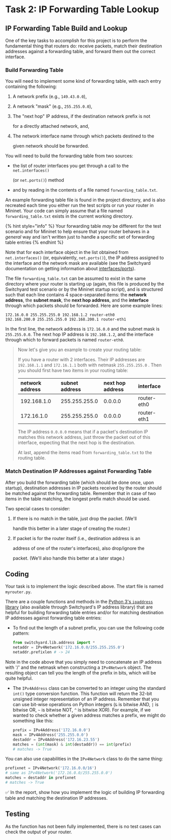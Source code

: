 # Task 2: IP Forwarding Table Lookup

## IP Forwarding Table Build and Lookup

One of the key tasks to accomplish for this project is to perform the fundamental thing that routers do: receive packets, match their destination addresses against a forwarding table, and forward them out the correct interface.

### Build Forwarding Table

You will need to implement some kind of forwarding table, with each entry containing the following:

1. A network prefix \(e.g., `149.43.0.0`\),
2. A network "mask" \(e.g., `255.255.0.0`\),
3. The "next hop" IP address, if the destination network prefix is not

   for a directly attached network, and,

4. The network interface name through which packets destined to the

   given network should be forwarded.

You will need to build the forwarding table from two sources:

* the list of router interfaces you get through a call to the `net.interfaces()`

  \(or `net.ports()`\) method

* and by reading in the contents of a file named `forwarding_table.txt`.

An example forwarding table file is found in the project directory, and is also recreated each time you either run the test scripts or run your router in Mininet. Your code can simply assume that a file named `forwarding_table.txt` exists in the current working directory.

{% hint style="info" %}
Your forwarding table _may_ be different for the test scenario and for Mininet to help ensure that your router behaves in a _general_ way and isn't written just to handle a specific set of forwarding table entries
{% endhint %}

Note that for each interface object in the list obtained from `net.interfaces()` \(or, equivalently, `net.ports()`\), the IP address assigned to the interface and the network mask are available \(see the Switchyard documentation on getting information about [interfaces/ports](https://pavinberg.gitee.io/switchyard/reference.html#interface-and-interfacetype-reference)\).

The file `forwarding_table.txt` can be assumed to exist in the same directory where your router is starting up \(again, this file is produced by the Switchyard test scenario or by the Mininet startup script\), and is structured such that each line contains 4 space-separated items: the **network address**, the **subnet mask**, the **next hop address**, and the **interface** through which packets should be forwarded. Here are some example lines:

```text
172.16.0.0 255.255.255.0 192.168.1.2 router-eth0
192.168.200.0 255.255.255.0 192.168.200.1 router-eth1
```

In the first line, the network address is `172.16.0.0` and the subnet mask is `255.255.0.0`. The next hop IP address is `192.168.1.2`, and the interface through which to forward packets is named `router-eth0`.

> Now let's give you an example to create your routing table:
>
> If you have a router with 2 interfaces. Their IP addresses are `192.168.1.1` and `172.16.1.1`  both with netmask `255.255.255.0` . Then you should first have two items in your routing table:
>
> | network address | subnet address | next hop address | interface |
> | :--- | :--- | :--- | :--- |
> | 192.168.1.0 | 255.255.255.0 | 0.0.0.0 | router-eth0 |
> | 172.16.1.0 | 255.255.255.0 | 0.0.0.0 | router-eth1 |
>
> The IP address `0.0.0.0` means that if a packet's destination IP matches this network address, just throw the packet out of this interface, expecting that the next hop is the destination.
>
> At last, append the items read from `forwarding_table.txt`  to the routing table.

### Match Destination IP Addresses against Forwarding Table

After you build the forwarding table \(which should be done once, upon startup\), destination addresses in IP packets received by the router should be matched against the forwarding table. Remember that in case of two items in the table matching, the longest prefix match should be used.

Two special cases to consider:

1. If there is no match in the table, just drop the packet. \(We'll

   handle this better in a later stage of creating the router.\)

2. If packet is for the router itself \(i.e., destination address is an

   address of one of the router's interfaces\), also drop/ignore the

   packet. \(We'll also handle this better at a later stage.\)

## Coding

Your task is to implement the logic described above. The start file is named `myrouter.py`.

There are a couple functions and methods in the [Python 3's `ipaddress` library](https://docs.python.org/3/library/ipaddress.html) \(also available through Switchyard's IP address library\) that are helpful for building forwarding table entries and/or for matching destination IP addresses against forwarding table entries:

* To find out the length of a subnet prefix, you can use the following code pattern:

  ```python
  from switchyard.lib.address import *
  netaddr = IPv4Network('172.16.0.0/255.255.255.0')
  netaddr.prefixlen # -> 24
  ```

Note in the code above that you simply need to concatenate an IP address with '/' and the netmask when constructing a `IPv4Network` object. The resulting object can tell you the length of the prefix in bits, which will be quite helpful.

* The `IPv4Address` class can be converted to an integer using the standard `int()` type conversion function. This function will return the 32-bit unsigned integer representation of an IP address. Remember that you can use bit-wise operations on Python integers \(`&` is bitwise AND, `|` is bitwise OR, `~` is bitwise NOT, `^` is bitwise XOR\). For example, if we wanted to check whether a given address matches a prefix, we might do something like this:

  ```python
  prefix = IPv4Address('172.16.0.0')
  mask = IPv4Address('255.255.0.0')
  destaddr = IPv4Address('172.16.23.55')
  matches = (int(mask) & int(destaddr)) == int(prefix)
  # matches -> True
  ```

You can also use capabilities in the `IPv4Network` class to do the same thing:

```python
prefixnet = IPv4Network('172.16.0.0/16')
# same as IPv4Network('172.16.0.0/255.255.0.0')
matches = destaddr in prefixnet
# matches -> True
```

✅ In the report, show how you implement the logic of building IP forwarding table and matching the destination IP addresses.

## Testing

As the function has not been fully implemented, there is no test cases can check the output of your router.
